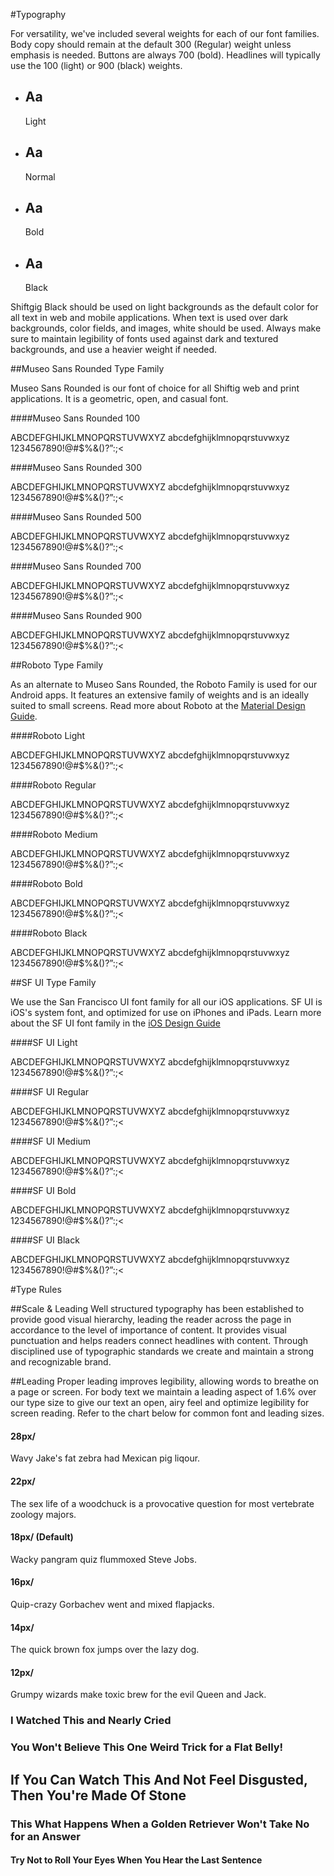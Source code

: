 #Typography

For versatility, we've included several weights for each of our font families. Body copy should remain at the default 300 (Regular) weight unless emphasis is needed. Buttons are always 700 (bold). Headlines will typically use the 100 (light) or 900 (black) weights.

<section>
<article class="typography-samples u-textCenter">
<ul>
	<li class="sampleBox block">
		  <div class="sampleBox--fontLight">
		  	<h2>Aa</h2>
		  	<p>Light</p>
		  </div>
	</li>
	<li class="sampleBox block">
		  <div class="sampleBox--fontNormal">
		  	<h2>Aa</h2>
		  	<p>Normal</p>
		  </div>
	</li>
	<li class="sampleBox block">
		  <div class="sampleBox--fontBold">
		  	<h2>Aa</h2>
		  	<p>Bold</p>
		  </div>
	</li>
	<li class="sampleBox block">
		  <div class="sampleBox--fontBlack">
		  	<h2>Aa</h2>
		  	<p>Black</p>
		  </div>
	</li>
</ul>
</article>
</section>

Shiftgig Black should be used on light backgrounds as the default color for all text in web and mobile applications. When text is used over dark backgrounds, color fields, and images, white should be used. Always make sure to maintain legibility of fonts used against dark and textured backgrounds, and use a heavier weight if needed.

##Museo Sans Rounded Type Family

Museo Sans Rounded is our font of choice for all Shiftig web and print applications. It is a geometric, open, and casual font. 

####Museo Sans Rounded 100
<p class="fontSample fontSample--light fontSample--museoRounded">ABCDEFGHIJKLMNOPQRSTUVWXYZ abcdefghijklmnopqrstuvwxyz 1234567890!@#$%&amp;()?”:;&lt;</p>

####Museo Sans Rounded 300
<p class="fontSample fontSample--regular fontSample--museoRounded">ABCDEFGHIJKLMNOPQRSTUVWXYZ abcdefghijklmnopqrstuvwxyz 1234567890!@#$%&amp;()?”:;&lt;</p>

####Museo Sans Rounded 500
<p class="fontSample fontSample--medium fontSample--museoRounded">ABCDEFGHIJKLMNOPQRSTUVWXYZ abcdefghijklmnopqrstuvwxyz 1234567890!@#$%&amp;()?”:;&lt;</p>

####Museo Sans Rounded 700
<p class="fontSample fontSample--bold fontSample--museoRounded">ABCDEFGHIJKLMNOPQRSTUVWXYZ abcdefghijklmnopqrstuvwxyz 1234567890!@#$%&amp;()?”:;&lt;</p>

####Museo Sans Rounded 900
<p class="fontSample fontSample--black fontSample--museoRounded">ABCDEFGHIJKLMNOPQRSTUVWXYZ abcdefghijklmnopqrstuvwxyz 1234567890!@#$%&amp;()?”:;&lt;</p>

##Roboto Type Family

As an alternate to Museo Sans Rounded, the Roboto Family is used for our Android apps. It features an extensive family of weights and is an ideally suited to small screens. Read more about Roboto at the [Material Design Guide](https://material.google.com/style/typography.html#).

####Roboto Light
<p class="fontSample fontSample--light fontSample--roboto">ABCDEFGHIJKLMNOPQRSTUVWXYZ abcdefghijklmnopqrstuvwxyz 1234567890!@#$%&amp;()?”:;&lt;</p>

####Roboto Regular
<p class="fontSample fontSample--regular fontSample--roboto">ABCDEFGHIJKLMNOPQRSTUVWXYZ abcdefghijklmnopqrstuvwxyz 1234567890!@#$%&amp;()?”:;&lt;</p>

####Roboto Medium
<p class="fontSample fontSample--medium fontSample--roboto">ABCDEFGHIJKLMNOPQRSTUVWXYZ abcdefghijklmnopqrstuvwxyz 1234567890!@#$%&amp;()?”:;&lt;</p>

####Roboto Bold
<p class="fontSample fontSample--bold fontSample--roboto">ABCDEFGHIJKLMNOPQRSTUVWXYZ abcdefghijklmnopqrstuvwxyz 1234567890!@#$%&amp;()?”:;&lt;</p>

####Roboto Black
<p class="fontSample fontSample--black fontSample--roboto">ABCDEFGHIJKLMNOPQRSTUVWXYZ abcdefghijklmnopqrstuvwxyz 1234567890!@#$%&amp;()?”:;&lt;</p>

##SF UI Type Family

We use the San Francisco UI font family for all our iOS applications. SF UI is iOS's system font, and optimized for use on iPhones and iPads. Learn more about the SF UI font family in the [iOS Design Guide](https://developer.apple.com/ios/human-interface-guidelines/visual-design/typography/)

####SF UI Light
<p class="fontSample fontSample--light fontSample--sfUI">ABCDEFGHIJKLMNOPQRSTUVWXYZ abcdefghijklmnopqrstuvwxyz 1234567890!@#$%&amp;()?”:;&lt;</p>

####SF UI Regular
<p class="fontSample fontSample--regular fontSample--sfUI">ABCDEFGHIJKLMNOPQRSTUVWXYZ abcdefghijklmnopqrstuvwxyz 1234567890!@#$%&amp;()?”:;&lt;</p>

####SF UI Medium
<p class="fontSample fontSample--medium fontSample--sfUI">ABCDEFGHIJKLMNOPQRSTUVWXYZ abcdefghijklmnopqrstuvwxyz 1234567890!@#$%&amp;()?”:;&lt;</p>

####SF UI Bold
<p class="fontSample fontSample--bold fontSample--sfUI">ABCDEFGHIJKLMNOPQRSTUVWXYZ abcdefghijklmnopqrstuvwxyz 1234567890!@#$%&amp;()?”:;&lt;</p>

####SF UI Black
<p class="fontSample fontSample--black fontSample--sfUI">ABCDEFGHIJKLMNOPQRSTUVWXYZ abcdefghijklmnopqrstuvwxyz 1234567890!@#$%&amp;()?”:;&lt;</p>

#Type Rules

##Scale & Leading
Well structured typography has been established to provide good visual hierarchy, leading the reader across the page in accordance to the level of importance of content. It provides visual punctuation and helps readers connect headlines with content. Through disciplined use of typographic standards we create and maintain a strong and recognizable brand.

##Leading
Proper leading improves legibility, allowing words to breathe on a page or screen. For body text we maintain a leading aspect of 1.6% over our type size to give our text an open, airy feel and optimize legibility for screen reading. Refer to the chart below for common font and leading sizes.

<section>
<h4>28px/</h4>
<p class="fontSample fontSample--larger">Wavy Jake's fat zebra had Mexican pig liqour.</p>

<h4>22px/</h4>
<p class="fontSample fontSample--large">The sex life of a woodchuck is a provocative question for most vertebrate zoology majors.</p>

<h4>18px/ (Default)</h4>
<p class="fontSample fontSample--normal">Wacky pangram quiz flummoxed Steve Jobs.</p>
  
<h4>16px/</h4>
<p class="fontSample fontSample--small">Quip-crazy Gorbachev went and mixed flapjacks.</p>

<h4>14px/</h4>
<p class="fontSample fontSample--smaller">The quick brown fox jumps over the lazy dog.</p>

<h4>12px/</h4>
<p class="fontSample fontSample--smallest">Grumpy wizards make toxic brew for the evil Queen and Jack.</p>
</article>
</section>

<section>
<article>
<h1 class="tooDamnBig">I Watched This and Nearly Cried</h1>
<h1>You Won't Believe This One Weird Trick for a Flat Belly!</h1>
<h2>If You Can Watch This And Not Feel Disgusted, Then You're Made Of Stone</h2>
<h3>This What Happens When a Golden Retriever Won't Take No for an Answer</h3>
<h4>Try Not to Roll Your Eyes When You Hear the Last Sentence</h4>
</article>

</section>
